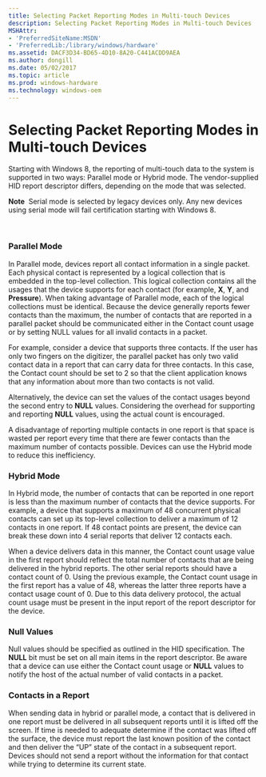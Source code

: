 ```yaml
---
title: Selecting Packet Reporting Modes in Multi-touch Devices
description: Selecting Packet Reporting Modes in Multi-touch Devices
MSHAttr:
- 'PreferredSiteName:MSDN'
- 'PreferredLib:/library/windows/hardware'
ms.assetid: DACF3D34-BD65-4D10-8A20-C441ACDD9AEA
ms.author: dongill
ms.date: 05/02/2017
ms.topic: article
ms.prod: windows-hardware
ms.technology: windows-oem
---
```


# Selecting Packet Reporting Modes in Multi-touch Devices


Starting with Windows 8, the reporting of multi-touch data to the system is supported in two ways: Parallel mode or Hybrid mode. The vendor-supplied HID report descriptor differs, depending on the mode that was selected.

**Note**  Serial mode is selected by legacy devices only. Any new devices using serial mode will fail certification starting with Windows 8.

 

### Parallel Mode

In Parallel mode, devices report all contact information in a single packet. Each physical contact is represented by a logical collection that is embedded in the top-level collection. This logical collection contains all the usages that the device supports for each contact (for example, **X**, **Y**, and **Pressure**). When taking advantage of Parallel mode, each of the logical collections must be identical. Because the device generally reports fewer contacts than the maximum, the number of contacts that are reported in a parallel packet should be communicated either in the Contact count usage or by setting NULL values for all invalid contacts in a packet.

For example, consider a device that supports three contacts. If the user has only two fingers on the digitizer, the parallel packet has only two valid contact data in a report that can carry data for three contacts. In this case, the Contact count should be set to 2 so that the client application knows that any information about more than two contacts is not valid.

Alternatively, the device can set the values of the contact usages beyond the second entry to **NULL** values. Considering the overhead for supporting and reporting **NULL** values, using the actual count is encouraged.

A disadvantage of reporting multiple contacts in one report is that space is wasted per report every time that there are fewer contacts than the maximum number of contacts possible. Devices can use the Hybrid mode to reduce this inefficiency.

### Hybrid Mode

In Hybrid mode, the number of contacts that can be reported in one report is less than the maximum number of contacts that the device supports. For example, a device that supports a maximum of 48 concurrent physical contacts can set up its top-level collection to deliver a maximum of 12 contacts in one report. If 48 contact points are present, the device can break these down into 4 serial reports that deliver 12 contacts each.

When a device delivers data in this manner, the Contact count usage value in the first report should reflect the total number of contacts that are being delivered in the hybrid reports. The other serial reports should have a contact count of 0. Using the previous example, the Contact count usage in the first report has a value of 48, whereas the latter three reports have a contact usage count of 0. Due to this data delivery protocol, the actual count usage must be present in the input report of the report descriptor for the device.

### Null Values

Null values should be specified as outlined in the HID specification. The **NULL** bit must be set on all main items in the report descriptor. Be aware that a device can use either the Contact count usage or **NULL** values to notify the host of the actual number of valid contacts in a packet.

### Contacts in a Report

When sending data in hybrid or parallel mode, a contact that is delivered in one report must be delivered in all subsequent reports until it is lifted off the screen. If time is needed to adequate determine if the contact was lifted off the surface, the device must report the last known position of the contact and then deliver the “UP” state of the contact in a subsequent report. Devices should not send a report without the information for that contact while trying to determine its current state.

 

 






